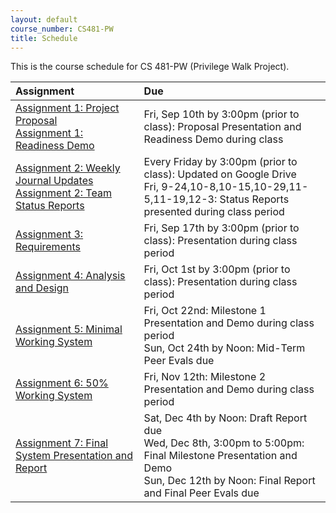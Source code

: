 ```yaml
---
layout: default
course_number: CS481-PW
title: Schedule
---
```


This is the course schedule for CS 481-PW (Privilege Walk Project).

**Assignment** | **Due**
:--------------|:---------
[Assignment 1: Project Proposal](assign/assign01.html)<br>[Assignment 1: Readiness Demo](assign/assign01.html)  | Fri, Sep 10th by 3:00pm (prior to class): Proposal Presentation and Readiness Demo during class
[Assignment 2: Weekly Journal Updates](assign/assign02.html)<br>[Assignment 2: Team Status Reports](assign/assign02.html) | Every Friday by 3:00pm (prior to class): Updated on Google Drive<br> Fri, 9-24,10-8,10-15,10-29,11-5,11-19,12-3: Status Reports presented during class period
[Assignment 3: Requirements](assign/assign03.html)                         | Fri, Sep 17th by 3:00pm (prior to class): Presentation during class period
[Assignment 4: Analysis and Design](assign/assign04.html)                  | Fri, Oct 1st by 3:00pm (prior to class): Presentation during class period
[Assignment 5: Minimal Working System](assign/assign05.html)               | Fri, Oct 22nd: Milestone 1 Presentation and Demo during class period<br>Sun, Oct 24th by Noon: Mid-Term Peer Evals due
[Assignment 6: 50% Working System](assign/assign06.html)                   | Fri, Nov 12th: Milestone 2 Presentation and Demo during class period
[Assignment 7: Final System Presentation and Report](assign/assign07.html) | Sat, Dec 4th by Noon: Draft Report due<br>Wed, Dec 8th, 3:00pm to 5:00pm: Final Milestone Presentation and Demo<br>Sun, Dec 12th by Noon: Final Report and Final Peer Evals due